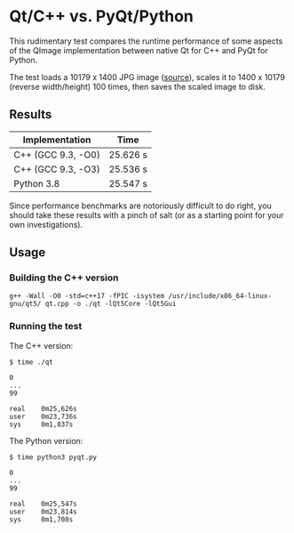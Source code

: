 # Qt/C++ vs. PyQt/Python

This rudimentary test compares the runtime performance of some aspects of the QImage implementation between native Qt for C++ and PyQt for Python.

The test loads a 10179 x 1400 JPG image ([source](https://commons.wikimedia.org/wiki/File:An_Teallach_panorama.jpg)), scales it to 1400 x 10179 (reverse width/height) 100 times, then saves the scaled image to disk.

## Results

| Implementation     | Time     |
| ------------------ | -------- |
| C++ (GCC 9.3, -O0) | 25.626 s |
| C++ (GCC 9.3, -O3) | 25.536 s |
| Python 3.8         | 25.547 s |

Since performance benchmarks are notoriously difficult to do right, you should take these results with a pinch of salt (or as a starting point for your own investigations).

## Usage

### Building the C++ version

```
g++ -Wall -O0 -std=c++17 -fPIC -isystem /usr/include/x86_64-linux-gnu/qt5/ qt.cpp -o ./qt -lQt5Core -lQt5Gui
```

### Running the test

The C++ version:

```
$ time ./qt

0
...
99

real    0m25,626s
user    0m23,736s
sys     0m1,837s
```

The Python version:

```
$ time python3 pyqt.py

0
...
99

real    0m25,547s
user    0m23,814s
sys     0m1,708s
```
